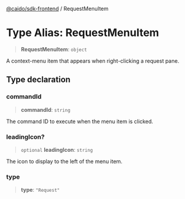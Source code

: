 [@caido/sdk-frontend](../index.md) / RequestMenuItem

# Type Alias: RequestMenuItem

> **RequestMenuItem**: `object`

A context-menu item that appears when right-clicking a request pane.

## Type declaration

### commandId

> **commandId**: `string`

The command ID to execute when the menu item is clicked.

### leadingIcon?

> `optional` **leadingIcon**: `string`

The icon to display to the left of the menu item.

### type

> **type**: `"Request"`
